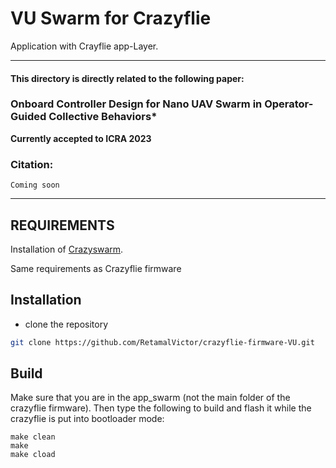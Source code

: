 # VU Swarm for Crazyflie
Application with Crayflie app-Layer.

------
#### This directory is directly related to the following paper:
### Onboard Controller Design for Nano UAV Swarm in Operator-Guided Collective Behaviors*

**Currently accepted to ICRA 2023**

### Citation:
```
Coming soon
```
---
REQUIREMENTS
------------

Installation of [Crazyswarm](https://github.com/USC-ACTLab/crazyswarm).

Same requirements as Crazyflie firmware

## Installation
- clone the repository
```bash
git clone https://github.com/RetamalVictor/crazyflie-firmware-VU.git
```

## Build

Make sure that you are in the app_swarm (not the main folder of the crazyflie firmware). Then type the following to build and flash it while the crazyflie is put into bootloader mode:

```
make clean
make 
make cload
```
